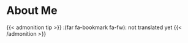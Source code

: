 # About Me


{{< admonition tip >}}
:(far fa-bookmark fa-fw): not translated yet
{{< /admonition >}}

